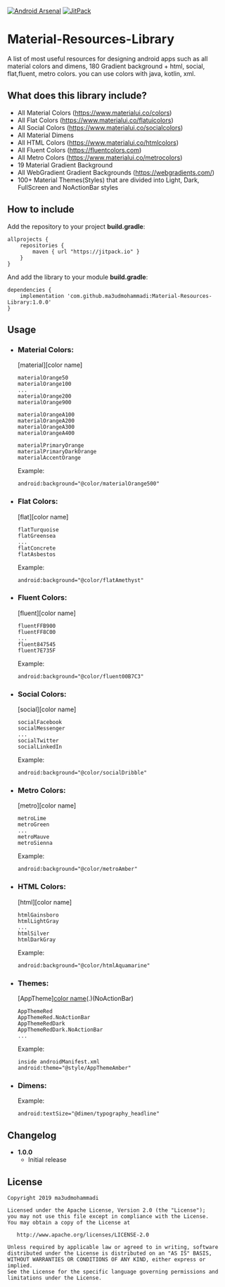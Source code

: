 [![Android Arsenal]( https://img.shields.io/badge/Android%20Arsenal-Material--Resources--Library-green.svg?style=flat )]( https://android-arsenal.com/details/1/7688 )
[![JitPack](https://img.shields.io/github/tag/asyl/ArcAnimator.svg?label=maven)](https://jitpack.io/#ma3udmohammadi/Material-Resources-Library)

# Material-Resources-Library
A list of most useful resources for designing android apps such as all material colors and dimens, 180 Gradient background + html, social, flat,fluent, metro colors.
you can use colors with java, kotlin, xml.


## What does this library include?
* All Material Colors (https://www.materialui.co/colors)
* All Flat Colors (https://www.materialui.co/flatuicolors)
* All Social Colors (https://www.materialui.co/socialcolors)
* All Material Dimens
* All HTML Colors (https://www.materialui.co/htmlcolors)
* All Fluent Colors (https://fluentcolors.com)
* All Metro Colors (https://www.materialui.co/metrocolors)
* 19 Material Gradient Background
* All WebGradient Gradient Backgrounds (https://webgradients.com/)
* 100+ Material Themes(Styles) that are divided into Light, Dark, FullScreen and NoActionBar styles


## How to include
Add the repository to your project **build.gradle**:

```Gradle
allprojects {
    repositories {
        maven { url "https://jitpack.io" }
    }
}
```

And add the library to your module **build.gradle**:

```Gradle
dependencies {
    implementation 'com.github.ma3udmohammadi:Material-Resources-Library:1.0.0'
}
```

## Usage

* ### Material Colors:
  [material][color name]
  ```
  materialOrange50
  materialOrange100
  ...
  materialOrange200
  materialOrange900
  ```
  
  ```
  materialOrangeA100
  materialOrangeA200
  materialOrangeA300
  materialOrangeA400
  ```
  
  ```
  materialPrimaryOrange
  materialPrimaryDarkOrange
  materialAccentOrange
  ```
  
  Example:
  ```
  android:background="@color/materialOrange500"
  ```

* ### Flat Colors:
  [flat][color name]
  ```
  flatTurquoise
  flatGreensea
  ...
  flatConcrete
  flatAsbestos
  ```
  
  Example:
  ```
  android:background="@color/flatAmethyst"
  ```
* ### Fluent Colors:
  [fluent][color name]
  ```
  fluentFFB900
  fluentFF8C00
  ...
  fluent847545
  fluent7E735F
  ```
  
  Example:
  ```
  android:background="@color/fluent00B7C3"
  ```
  
* ### Social Colors:
  [social][color name]
  ```
  socialFacebook
  socialMessenger
  ...
  socialTwitter
  socialLinkedIn
  ```
  
  Example:
  ```
  android:background="@color/socialDribble"
  ```
  
* ### Metro Colors:
  [metro][color name]
  ```
  metroLime
  metroGreen
  ...
  metroMauve
  metroSienna
  ```
  
  Example:
  ```
  android:background="@color/metroAmber"
  ```
  
* ### HTML Colors:
  [html][color name]
  ```
  htmlGainsboro
  htmlLightGray
  ...
  htmlSilver
  htmlDarkGray
  ```
  
  Example:
  ```
  android:background="@color/htmlAquamarine"
  ```
  
* ### Themes:
  [AppTheme][color name](Dark)(.)(NoActionBar)
  ```
  AppThemeRed
  AppThemeRed.NoActionBar
  AppThemeRedDark
  AppThemeRedDark.NoActionBar
  ...
  ```
  Example:
  ```
  inside androidManifest.xml
  android:theme="@style/AppThemeAmber"
  ```
  
* ### Dimens:
  Example:
  ```
  android:textSize="@dimen/typography_headline"
  ```

## Changelog
* **1.0.0**
    * Initial release


## License

    Copyright 2019 ma3udmohammadi

    Licensed under the Apache License, Version 2.0 (the "License");
    you may not use this file except in compliance with the License.
    You may obtain a copy of the License at

       http://www.apache.org/licenses/LICENSE-2.0

    Unless required by applicable law or agreed to in writing, software
    distributed under the License is distributed on an "AS IS" BASIS,
    WITHOUT WARRANTIES OR CONDITIONS OF ANY KIND, either express or implied.
    See the License for the specific language governing permissions and
    limitations under the License.
